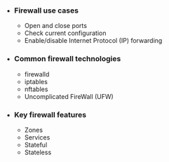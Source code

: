 - ### Firewall use cases
	- Open and close ports
	- Check current configuration
	- Enable/disable Internet Protocol (IP) forwarding
- ### Common firewall technologies
	- firewalld
	- iptables
	- nftables
	- Uncomplicated FireWall (UFW)
- ### Key firewall features
	- Zones
	- Services
	- Stateful
	- Stateless